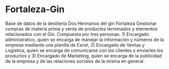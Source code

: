 # Fortaleza-Gin
Base de datos de la destileria Dos Hermanos del gin Fortaleza
Gestionar compras de materia prima y venta de productos terminados y elementos relacionados con el Gin. 
Compuesta por tres personas. 1) Encargado administrativo, quien se encarga de manejar la información y números de la empresa mediante una planilla de Excel, 2) Encargado de Ventas y Logística, quien se encarga de comunicarse con los clientes y enviarles los productos y 3) Encargado de Marketing, quien se encarga de la publicidad de la empresa y de las relaciones sociales de la misma en general.
